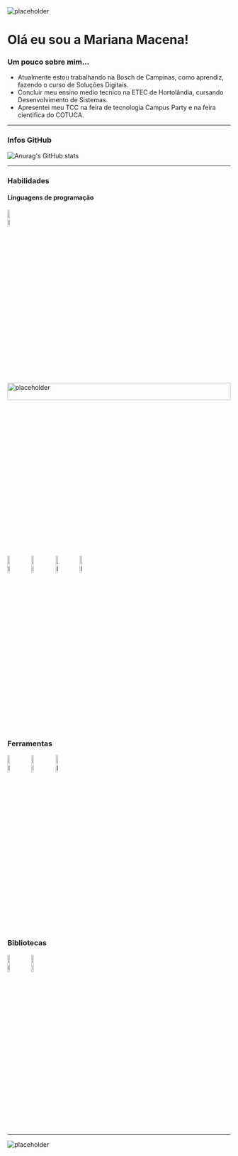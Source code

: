 <img src="https://i.pinimg.com/originals/9c/59/c2/9c59c25abfdd3b930c2f514c02bfef72.gif" alt="placeholder" width="auto" height="auto">

# Olá eu sou a Mariana Macena! 
### Um pouco sobre mim...
* Atualmente estou trabalhando na Bosch de Campinas, como aprendiz, fazendo o curso de Soluções Digitais.
*  Concluir meu ensino medio tecnico na ETEC de Hortolândia, cursando Desenvolvimento de Sistemas.
* Apresentei meu TCC na feira de tecnologia Campus Party e  na feira cientifica do COTUCA.
---
### Infos GitHub
![Anurag's GitHub stats](https://github-readme-stats.vercel.app/api?username=MarianaMagalh&show_icons=true&theme=radical)

---
### Habilidades 
#### Linguagens de programação
<img src="https://img.icons8.com/color/512/python.png" alt="placeholder" width="10%" height="10%">   <img src="https://cdn-icons-png.flaticon.com/512/6132/6132222.png" alt="placeholder" width="100%" height="10%">  <img src="https://prosimples.com/wp-content/uploads/2024/01/html.png" alt="placeholder" width="10%" height="10%"> <img src="https://img.icons8.com/fluent/200/css3.png" alt="placeholder" width="10%" height="10%"> <img src="https://static.vecteezy.com/system/resources/previews/027/127/463/non_2x/javascript-logo-javascript-icon-transparent-free-png.png" alt="placeholder" width="10%" height="10%">
<img src="https://cdn-icons-png.freepik.com/256/4248/4248443.png?semt=ais_hybrid" alt="placeholder" width="10%" height="10%">

### Ferramentas
<img src="https://icons.veryicon.com/png/o/business/vscode-program-item-icon/vscode.png" alt="placeholder" width="10%" height="10%"> <img src="https://img.icons8.com/?size=512&id=13444&format=png" alt="placeholder" width="10%" height="10%"> <img src="https://git-scm.com/images/logos/downloads/Git-Icon-1788C.png" alt="placeholder" width="10%" height="10%">

### Bibliotecas
<img src="https://upload.wikimedia.org/wikipedia/commons/thumb/a/a7/React-icon.svg/1200px-React-icon.svg.png" alt="placeholder" width="10%" height="10%"> <img src="https://img.icons8.com/?size=512&id=xSkewUSqtErH&format=png" alt="placeholder" width="10%" height="10%">

---
<img src="https://i.pinimg.com/originals/d1/90/f3/d190f312820a2361516ac7c9a3948b09.gif" alt="placeholder" width="auto" height="auto">




